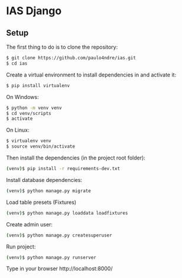 # IAS Django

## Setup


The first thing to do is to clone the repository:

```sh
$ git clone https://github.com/paulo4ndre/ias.git
$ cd ias
```

Create a virtual environment to install dependencies in and activate it:

```sh
$ pip install virtualenv
```
On Windows:
```sh
$ python -m venv venv
$ cd venv/scripts
$ activate
```
On Linux:
```sh
$ virtualenv venv
$ source venv/bin/activate
```

Then install the dependencies (in the project root folder):
```sh
(venv)$ pip install -r requirements-dev.txt
```

Install database dependencies:
```sh
(venv)$ python manage.py migrate
```

Load table presets (Fixtures)
```sh
(venv)$ python manage.py loaddata loadfixtures
```

Create admin user:
```sh
(venv)$ python manage.py createsuperuser
```

Run project:
```sh
(venv)$ python manage.py runserver
```


Type in your browser http://localhost:8000/

